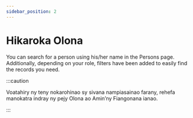 ```yaml
---
sidebar_position: 2
---
```


# Hikaroka Olona

You can search for a person using his/her name in the Persons page. Additionally, depending on your role, filters have been added to easily find the records you need.

:::caution

Voatahiry ny teny nokarohinao sy sivana nampiasainao farany, rehefa manokatra indray ny pejy Olona ao Amin’ny Fiangonana ianao.

:::
